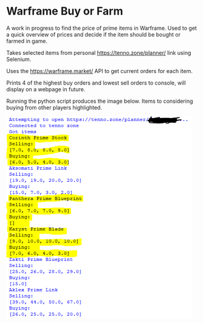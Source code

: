 # Warframe Buy or Farm
A work in progress to find the price of prime items in Warframe. Used to get a quick overview of prices and decide if the item should be bought or farmed in game.

Takes selected items from personal https://tenno.zone/planner/ link using Selenium.

Uses the https://warframe.market/ API to get current orders for each item.

Prints 4 of the highest buy orders and lowest sell orders to console, will display on a webpage in future.

Running the python script produces the image below. Items to considering buying from other players highlighted.

![alt text](https://github.com/stephentreacy/warframe_buy_or_farm/blob/main/images/example.PNG?raw=true)
